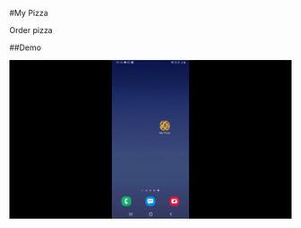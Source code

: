 #My Pizza

Order pizza 

##Demo

![Demo](https://github.com/goldfish07/MyPizza/blob/master/artifacts/untitled.GIF?raw=true)

